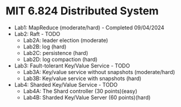 # MIT 6.824 Distributed System

- Lab1: MapReduce (moderate/hard) - Completed 09/04/2024
- Lab2: Raft - TODO
    - Lab2A: leader election (moderate)
    - Lab2B: log (hard)
    - Lab2C: persistence (hard)
    - Lab2D: log compaction (hard)
- Lab3: Fault-tolerant Key/Value Service - TODO
    - Lab3A: Key/value service without snapshots (moderate/hard)
    - Lab3B: Key/value service with snapshots (hard)
- Lab4: Sharded Key/Value Service - TODO
    - Lab4A: The Shard controller (30 points)(easy)
    - Lab4B: Sharded Key/Value Server (60 points)(hard)
